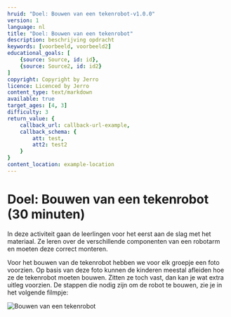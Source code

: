 ```yaml
---
hruid: "Doel: Bouwen van een tekenrobot-v1.0.0"
version: 1
language: nl
title: "Doel: Bouwen van een tekenrobot"
description: beschrijving opdracht
keywords: [voorbeeld, voorbeeld2]
educational_goals: [
    {source: Source, id: id}, 
    {source: Source2, id: id2}
]
copyright: Copyright by Jerro
licence: Licenced by Jerro
content_type: text/markdown
available: true
target_ages: [4, 3]
difficulty: 3
return_value: {
    callback_url: callback-url-example,
    callback_schema: {
        att: test,
        att2: test2
    }
}
content_location: example-location
---
```


# Doel: Bouwen van een tekenrobot (30 minuten)

In deze activiteit gaan de leerlingen voor het eerst aan de slag met het materiaal. Ze leren over de verschillende componenten van een robotarm en moeten deze correct monteren. 

Voor het bouwen van de tekenrobot hebben we voor elk groepje een foto voorzien. Op basis van deze foto kunnen de kinderen meestal afleiden hoe ze de tekenrobot moeten bouwen. Zitten ze toch vast, dan kan je wat extra uitleg voorzien. De stappen die nodig zijn om de robot te bouwen, zie je in het volgende filmpje: 

![Bouwen van een tekenrobot](@youtube/https://www.youtube.com/embed/BilJBKQ4V0Y "Bouwen van een tekenrobot")

